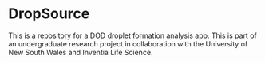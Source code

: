 # DropSource
This is a repository for a DOD droplet formation analysis app. This is part of an undergraduate research project in collaboration with the University of New South Wales and Inventia Life Science. 
